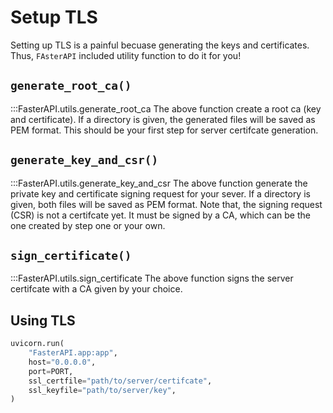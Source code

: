 # Setup TLS

Setting up TLS is a painful becuase generating the keys and certificates. Thus, `FAsterAPI` included utility function to do it for you!

## `generate_root_ca()`

:::FasterAPI.utils.generate_root_ca
The above function create a root ca (key and certificate). If a directory is given, the generated files will be saved as PEM format. This should be your first step for server certifcate generation.

## `generate_key_and_csr()`

:::FasterAPI.utils.generate_key_and_csr
The above function generate the private key and certificate signing request for your sever. If a directory is given, both files will be saved as PEM format. Note that, the signing request (CSR) is not a certifcate yet. It must be signed by a CA, which can be the one created by step one or your own.

## `sign_certificate()`

:::FasterAPI.utils.sign_certificate
The above function signs the server certifcate with a CA given by your choice.

## Using TLS

```python
uvicorn.run(
    "FasterAPI.app:app",
    host="0.0.0.0",
    port=PORT,
    ssl_certfile="path/to/server/certifcate",
    ssl_keyfile="path/to/server/key",
)
```
